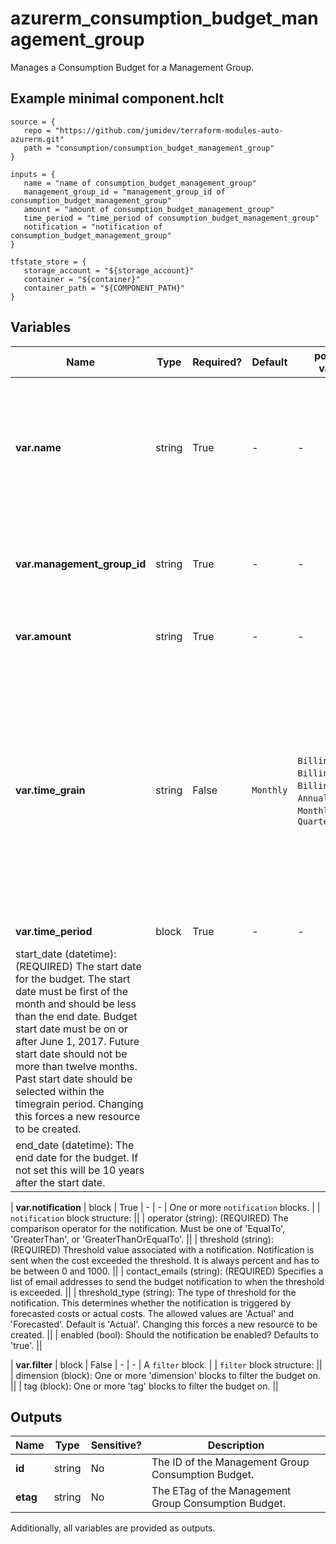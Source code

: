 # azurerm_consumption_budget_management_group

Manages a Consumption Budget for a Management Group.

## Example minimal component.hclt

```hcl
source = {
   repo = "https://github.com/jumidev/terraform-modules-auto-azurerm.git" 
   path = "consumption/consumption_budget_management_group" 
}

inputs = {
   name = "name of consumption_budget_management_group" 
   management_group_id = "management_group_id of consumption_budget_management_group" 
   amount = "amount of consumption_budget_management_group" 
   time_period = "time_period of consumption_budget_management_group" 
   notification = "notification of consumption_budget_management_group" 
}

tfstate_store = {
   storage_account = "${storage_account}" 
   container = "${container}" 
   container_path = "${COMPONENT_PATH}" 
}

```

## Variables

| Name | Type | Required? |  Default  |  possible values |  Description |
| ---- | ---- | --------- |  ----------- | ----------- | ----------- |
| **var.name** | string | True | -  |  -  |  The name which should be used for this Management Group Consumption Budget. Changing this forces a new resource to be created. | 
| **var.management_group_id** | string | True | -  |  -  |  The ID of the Management Group. Changing this forces a new resource to be created. | 
| **var.amount** | string | True | -  |  -  |  The total amount of cost to track with the budget. | 
| **var.time_grain** | string | False | `Monthly`  |  `BillingAnnual`, `BillingMonth`, `BillingQuarter`, `Annually`, `Monthly`, `Quarterly`  |  The time covered by a budget. Tracking of the amount will be reset based on the time grain. Must be one of `BillingAnnual`, `BillingMonth`, `BillingQuarter`, `Annually`, `Monthly` and `Quarterly`. Defaults to `Monthly`. Changing this forces a new resource to be created. | 
| **var.time_period** | block | True | -  |  -  |  A `time_period` block. | | `time_period` block structure: || 
|   start_date (datetime): (REQUIRED) The start date for the budget. The start date must be first of the month and should be less than the end date. Budget start date must be on or after June 1, 2017. Future start date should not be more than twelve months. Past start date should be selected within the timegrain period. Changing this forces a new resource to be created. ||
|   end_date (datetime): The end date for the budget. If not set this will be 10 years after the start date. ||

| **var.notification** | block | True | -  |  -  |  One or more `notification` blocks. | | `notification` block structure: || 
|   operator (string): (REQUIRED) The comparison operator for the notification. Must be one of 'EqualTo', 'GreaterThan', or 'GreaterThanOrEqualTo'. ||
|   threshold (string): (REQUIRED) Threshold value associated with a notification. Notification is sent when the cost exceeded the threshold. It is always percent and has to be between 0 and 1000. ||
|   contact_emails (string): (REQUIRED) Specifies a list of email addresses to send the budget notification to when the threshold is exceeded. ||
|   threshold_type (string): The type of threshold for the notification. This determines whether the notification is triggered by forecasted costs or actual costs. The allowed values are 'Actual' and 'Forecasted'. Default is 'Actual'. Changing this forces a new resource to be created. ||
|   enabled (bool): Should the notification be enabled? Defaults to 'true'. ||

| **var.filter** | block | False | -  |  -  |  A `filter` block. | | `filter` block structure: || 
|   dimension (block): One or more 'dimension' blocks to filter the budget on. ||
|   tag (block): One or more 'tag' blocks to filter the budget on. ||




## Outputs

| Name | Type | Sensitive? | Description |
| ---- | ---- | --------- | --------- |
| **id** | string | No  | The ID of the Management Group Consumption Budget. | 
| **etag** | string | No  | The ETag of the Management Group Consumption Budget. | 

Additionally, all variables are provided as outputs.
